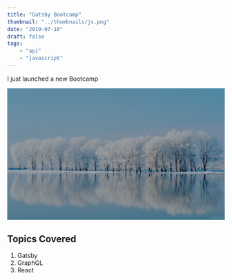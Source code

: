 ```yaml
---
title: "Gatsby Bootcamp"
thumbnail: "../thumbnails/js.png"
date: "2019-07-10"
draft: false
tags:
    - "api"
    - "javascript"
---
```

I just launched a new Bootcamp

![Nature](../images/shutterstock_1.jpg)

## Topics Covered

1. Gatsby
2. GraphQL
3. React